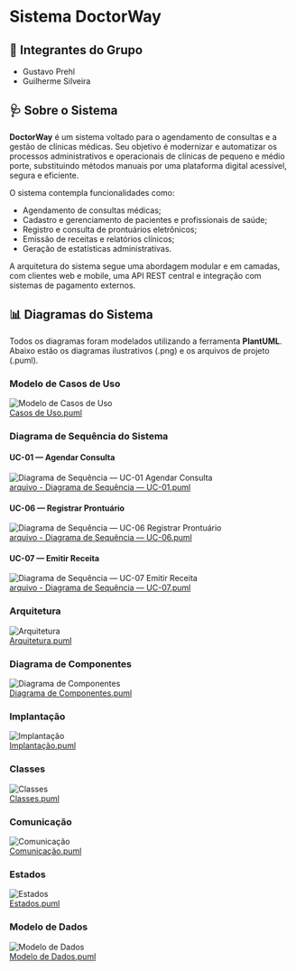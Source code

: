 # Sistema DoctorWay

## 👥 Integrantes do Grupo

- Gustavo Prehl
- Guilherme Silveira

## 🩺 Sobre o Sistema

**DoctorWay** é um sistema voltado para o agendamento de consultas e a gestão de clínicas médicas. Seu objetivo é modernizar e automatizar os processos administrativos e operacionais de clínicas de pequeno e médio porte, substituindo métodos manuais por uma plataforma digital acessível, segura e eficiente.

O sistema contempla funcionalidades como:

- Agendamento de consultas médicas;
- Cadastro e gerenciamento de pacientes e profissionais de saúde;
- Registro e consulta de prontuários eletrônicos;
- Emissão de receitas e relatórios clínicos;
- Geração de estatísticas administrativas.

A arquitetura do sistema segue uma abordagem modular e em camadas, com clientes web e mobile, uma API REST central e integração com sistemas de pagamento externos.

## 📊 Diagramas do Sistema

Todos os diagramas foram modelados utilizando a ferramenta **PlantUML**. Abaixo estão os diagramas ilustrativos (.png) e os arquivos de projeto (.puml).

### Modelo de Casos de Uso
![Modelo de Casos de Uso](./Projeto%20PlantUML%20API/plantuml_diagrams/Casos%20de%20uso%20-%20DoctorWay.png)  
[ Casos de Uso.puml](./Projeto%20PlantUML%20API/plantuml_code/Casos%20de%20Uso%20-%20DoctorWay.puml)

### Diagrama de Sequência do Sistema

#### UC-01 — Agendar Consulta
![Diagrama de Sequência — UC-01 Agendar Consulta](./Projeto%20PlantUML%20API/plantuml_diagrams/Diagrama%20de%20Sequência%20—%20UC-01%20Agendar%20Consulta.png)  
[arquivo - Diagrama de Sequência — UC-01.puml](./Projeto%20PlantUML%20API/plantuml_code/Diagrama%20de%20Sequência%20—%20UC-01.puml)

#### UC-06 — Registrar Prontuário
![Diagrama de Sequência — UC-06 Registrar Prontuário](./Projeto%20PlantUML%20API/plantuml_diagrams/Diagrama%20de%20Sequência%20—%20UC-06%20Registrar%20Prontuário.png)  
[arquivo - Diagrama de Sequência — UC-06.puml](./Projeto%20PlantUML%20API/plantuml_code/Diagrama%20de%20Sequência%20—%20UC-06.puml)

#### UC-07 — Emitir Receita
![Diagrama de Sequência — UC-07 Emitir Receita](./Projeto%20PlantUML%20API/plantuml_diagrams/Diagrama%20de%20Sequência%20—%20UC-07%20Emitir%20Receita.png)  
[arquivo - Diagrama de Sequência — UC-07.puml](./Projeto%20PlantUML%20API/plantuml_code/Diagrama%20de%20Sequência%20—%20UC-07.puml)


### Arquitetura
![Arquitetura](./Projeto%20PlantUML%20API/plantuml_diagrams/Arquitetura%20-%20DoctorWay.png)  
[Arquitetura.puml](./Projeto%20PlantUML%20API/plantuml_code/Arquitetura%20-%20DoctorWay.puml)

### Diagrama de Componentes
![Diagrama de Componentes](./Projeto%20PlantUML%20API/plantuml_diagrams/Diagrama%20de%20Componentes%20-%20DoctorWay.png)  
[Diagrama de Componentes.puml](./Projeto%20PlantUML%20API/plantuml_code/Diagrama%20de%20Componentes.puml)

### Implantação
![Implantação](./Projeto%20PlantUML%20API/plantuml_diagrams/Implantação%20-%20DoctorWay.png)  
[Implantação.puml](./Projeto%20PlantUML%20API/plantuml_code/Implantação%20-%20DoctorWay.puml)

### Classes
![Classes](./Projeto%20PlantUML%20API/plantuml_diagrams/Classes%20-%20DoctorWay.png)  
[Classes.puml](./Projeto%20PlantUML%20API/plantuml_code/Classes%20-%20DoctorWay.puml)

### Comunicação
![Comunicação](./Projeto%20PlantUML%20API/plantuml_diagrams/Comunicação%20-%20DoctorWay.png)  
[Comunicação.puml](./Projeto%20PlantUML%20API/plantuml_code/Comunicação%20-%20DoctorWay.puml)

### Estados
![Estados](./Projeto%20PlantUML%20API/plantuml_diagrams/Estados.png)  
[Estados.puml](./Projeto%20PlantUML%20API/plantuml_code/Estados%20-%20DoctorWay.puml)

### Modelo de Dados
![Modelo de Dados](./Projeto%20PlantUML%20API/plantuml_diagrams/Modelo%20de%20Dados%20-%20DoctorWay.png)  
[Modelo de Dados.puml](./Projeto%20PlantUML%20API/plantuml_code/Modelo%20de%20Dados%20-%20DoctorWay.puml)

